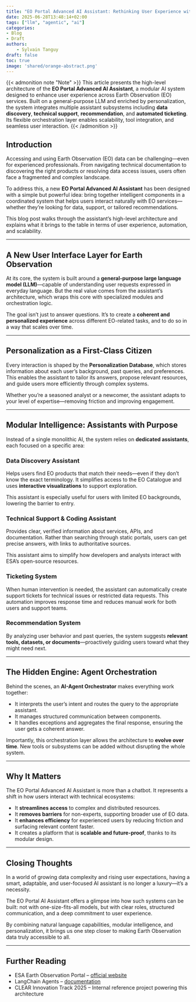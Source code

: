 ```yaml
---
title: "EO Portal Advanced AI Assistant: Rethinking User Experience with Modular AI"
date: 2025-06-28T13:48:14+02:00
tags: ["llm", "agentic", "ai"]
categories: 
- Blog
- Draft
authors: 
    - Sylvain Tanguy
draft: false
toc: true
image: 'shared/orange-abstract.png'
---
```


{{< admonition note "Note" >}}
This article presents the high-level architecture of the **EO Portal Advanced AI Assistant**, a modular AI system designed to enhance user experience across Earth Observation (EO) services. Built on a general-purpose LLM and enriched by personalization, the system integrates multiple assistant subsystems including **data discovery**, **technical support**, **recommendation**, and **automated ticketing**. Its flexible orchestration layer enables scalability, tool integration, and seamless user interaction.
{{< /admonition >}}


## Introduction

Accessing and using Earth Observation (EO) data can be challenging—even for experienced professionals. From navigating technical documentation to discovering the right products or resolving data access issues, users often face a fragmented and complex landscape.

To address this, a new **EO Portal Advanced AI Assistant** has been designed with a simple but powerful idea: bring together intelligent components in a coordinated system that helps users interact naturally with EO services—whether they’re looking for data, support, or tailored recommendations.

This blog post walks through the assistant’s high-level architecture and explains what it brings to the table in terms of user experience, automation, and scalability.

---

## A New User Interface Layer for Earth Observation

At its core, the system is built around a **general-purpose large language model (LLM)**—capable of understanding user requests expressed in everyday language. But the real value comes from the assistant’s architecture, which wraps this core with specialized modules and orchestration logic.

The goal isn’t just to answer questions. It’s to create a **coherent and personalized experience** across different EO-related tasks, and to do so in a way that scales over time.

---

## Personalization as a First-Class Citizen

Every interaction is shaped by the **Personalization Database**, which stores information about each user’s background, past queries, and preferences. This enables the assistant to tailor its answers, propose relevant resources, and guide users more efficiently through complex systems.

Whether you’re a seasoned analyst or a newcomer, the assistant adapts to your level of expertise—removing friction and improving engagement.

---

## Modular Intelligence: Assistants with Purpose

Instead of a single monolithic AI, the system relies on **dedicated assistants**, each focused on a specific area:

### Data Discovery Assistant

Helps users find EO products that match their needs—even if they don’t know the exact terminology. It simplifies access to the EO Catalogue and uses **interactive visualizations** to support exploration.

This assistant is especially useful for users with limited EO backgrounds, lowering the barrier to entry.

### Technical Support & Coding Assistant

Provides clear, verified information about services, APIs, and documentation. Rather than searching through static portals, users can get precise answers, with links to authoritative sources.

This assistant aims to simplify how developers and analysts interact with ESA’s open-source resources.

### Ticketing System

When human intervention is needed, the assistant can automatically create support tickets for technical issues or restricted data requests. This automation improves response time and reduces manual work for both users and support teams.

### Recommendation System

By analyzing user behavior and past queries, the system suggests **relevant tools, datasets, or documents**—proactively guiding users toward what they might need next.

---

## The Hidden Engine: Agent Orchestration

Behind the scenes, an **AI-Agent Orchestrator** makes everything work together:

- It interprets the user’s intent and routes the query to the appropriate assistant.
- It manages structured communication between components.
- It handles exceptions and aggregates the final response, ensuring the user gets a coherent answer.

Importantly, this orchestration layer allows the architecture to **evolve over time**. New tools or subsystems can be added without disrupting the whole system.

---

## Why It Matters

The EO Portal Advanced AI Assistant is more than a chatbot. It represents a shift in how users interact with technical ecosystems:

- It **streamlines access** to complex and distributed resources.  
- It **removes barriers** for non-experts, supporting broader use of EO data.  
- It **enhances efficiency** for experienced users by reducing friction and surfacing relevant content faster.  
- It creates a platform that is **scalable and future-proof**, thanks to its modular design.

---

## Closing Thoughts

In a world of growing data complexity and rising user expectations, having a smart, adaptable, and user-focused AI assistant is no longer a luxury—it’s a necessity.

The EO Portal AI Assistant offers a glimpse into how such systems can be built: not with one-size-fits-all models, but with clear roles, structured communication, and a deep commitment to user experience.

By combining natural language capabilities, modular intelligence, and personalization, it brings us one step closer to making Earth Observation data truly accessible to all.

---

## Further Reading

* ESA Earth Observation Portal – [official website](https://earth.esa.int/eogateway/)  
* LangChain Agents – [documentation](https://python.langchain.com/docs/modules/agents/)  
* CLEAR Innovation Track 2025 – Internal reference project powering this architecture  
